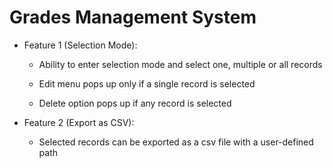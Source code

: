 # Grades Management System

- Feature 1 (Selection Mode):

    - Ability to enter selection mode and select one, multiple or all records 

    - Edit menu pops up only if a single record is selected

    - Delete option pops up if any record is selected

- Feature 2 (Export as CSV):

    - Selected records can be exported as a csv file with a user-defined path
    